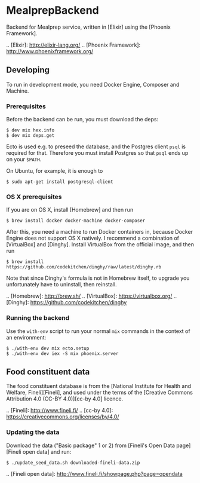 # MealprepBackend #

Backend for Mealprep service, written in [Elixir] using the [Phoenix Framework].

.. [Elixir]: http://elixir-lang.org/
.. [Phoenix Framework]: http://www.phoenixframework.org/

## Developing ##

To run in development mode, you need Docker Engine, Composer and Machine.

### Prerequisites ###

Before the backend can be run, you must download the deps:

```
$ dev mix hex.info
$ dev mix deps.get
```

Ecto is used e.g. to preseed the database, and the Postgres client `psql` is required for that. Therefore you must install Postgres so that `psql` ends up on your `$PATH`.

On Ubuntu, for example, it is enough to

```
$ sudo apt-get install postgresql-client
```

### OS X prerequisites ###

If you are on OS X, install [Homebrew] and then run

```
$ brew install docker docker-machine docker-composer
```

After this, you need a machine to run Docker containers in, because Docker Engine does not support OS X natively. I recommend a combination of [VirtualBox] and [Dinghy]. Install VirtualBox from the official image, and then run

```
$ brew install https://github.com/codekitchen/dinghy/raw/latest/dinghy.rb
```

Note that since Dinghy's formula is not in Homebrew itself, to upgrade you unfortunately have to uninstall, then reinstall.

.. [Homebrew]: http://brew.sh/
.. [VirtualBox]: https://virtualbox.org/
.. [Dinghy]: https://github.com/codekitchen/dinghy

### Running the backend ###

Use the `with-env` script to run your normal `mix` commands in the context of an environment:

```
$ ./with-env dev mix ecto.setup
$ ./with-env dev iex -S mix phoenix.server
```

## Food constituent data ##

The food constituent database is from the [National Institute for Health and Welfare, Fineli][Fineli], and used under the terms of the [Creative Commons Attribution 4.0 (CC-BY 4.0)][cc-by 4.0] licence.

.. [Fineli]: http://www.fineli.fi/
.. [cc-by 4.0]: https://creativecommons.org/licenses/by/4.0/

### Updating the data ###

Download the data ("Basic package" 1 or 2) from [Fineli's Open Data page][Fineli open data] and run:

```
$ ./update_seed_data.sh downloaded-fineli-data.zip
```

.. [Fineli open data]: http://www.fineli.fi/showpage.php?page=opendata
